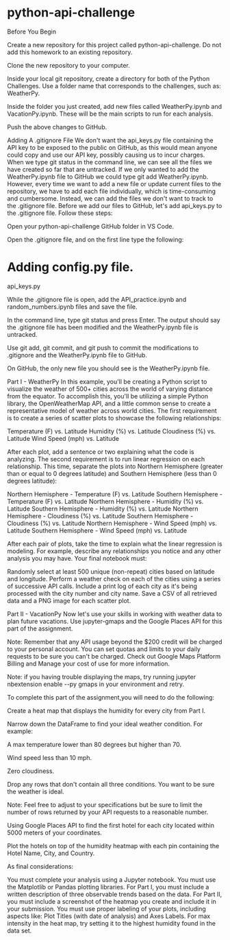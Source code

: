 # python-api-challenge

Before You Begin


Create a new repository for this project called python-api-challenge. Do not add this homework to an existing repository.


Clone the new repository to your computer.


Inside your local git repository, create a directory for both of the Python Challenges. Use a folder name that corresponds to the challenges, such as: WeatherPy.


Inside the folder you just created, add new files called WeatherPy.ipynb and VacationPy.ipynb. These will be the main scripts to run for each analysis.


Push the above changes to GitHub.



Adding A .gitignore File
We don't want the api_keys.py file containing the API key to be exposed to the public on GitHub, as this would mean anyone could copy and use our API key, possibly causing us to incur charges.
When we type git status in the command line, we can see all the files we have created so far that are untracked.
If we only wanted to add the WeatherPy.ipynb file to GitHub we could type git add WeatherPy.ipynb. However, every time we want to add a new file or update current files to the repository, we have to add each file individually, which is time-consuming and cumbersome. Instead, we can add the files we don't want to track to the .gitignore file.
Before we add our files to GitHub, let's add api_keys.py to the .gitignore file. Follow these steps:


Open your python-api-challenge GitHub folder in VS Code.


Open the .gitignore file, and on the first line type the following:


# Adding config.py file.
api_keys.py


While the .gitignore file is open, add the API_practice.ipynb and random_numbers.ipynb files and save the file.


In the command line, type git status and press Enter. The output should say the .gitignore file has been modified and the WeatherPy.ipynb file is untracked.


Use git add, git commit, and git push to commit the modifications to .gitignore and the WeatherPy.ipynb file to GitHub.


On GitHub, the only new file you should see is the WeatherPy.ipynb file.

Part I - WeatherPy
In this example, you'll be creating a Python script to visualize the weather of 500+ cities across the world of varying distance from the equator. To accomplish this, you'll be utilizing a simple Python library, the OpenWeatherMap API, and a little common sense to create a representative model of weather across world cities.
The first requirement is to create a series of scatter plots to showcase the following relationships:

Temperature (F) vs. Latitude
Humidity (%) vs. Latitude
Cloudiness (%) vs. Latitude
Wind Speed (mph) vs. Latitude

After each plot, add a sentence or two explaining what the code is analyzing.
The second requirement is to run linear regression on each relationship. This time, separate the plots into Northern Hemisphere (greater than or equal to 0 degrees latitude) and Southern Hemisphere (less than 0 degrees latitude):

Northern Hemisphere - Temperature (F) vs. Latitude
Southern Hemisphere - Temperature (F) vs. Latitude
Northern Hemisphere - Humidity (%) vs. Latitude
Southern Hemisphere - Humidity (%) vs. Latitude
Northern Hemisphere - Cloudiness (%) vs. Latitude
Southern Hemisphere - Cloudiness (%) vs. Latitude
Northern Hemisphere - Wind Speed (mph) vs. Latitude
Southern Hemisphere - Wind Speed (mph) vs. Latitude

After each pair of plots, take the time to explain what the linear regression is modeling. For example, describe any relationships you notice and any other analysis you may have.
Your final notebook must:

Randomly select at least 500 unique (non-repeat) cities based on latitude and longitude.
Perform a weather check on each of the cities using a series of successive API calls.
Include a print log of each city as it's being processed with the city number and city name.
Save a CSV of all retrieved data and a PNG image for each scatter plot.


Part II - VacationPy
Now let's use your skills in working with weather data to plan future vacations. Use jupyter-gmaps and the Google Places API for this part of the assignment.


Note: Remember that any API usage beyond the $200 credit will be charged to your personal account. You can set quotas and limits to your daily requests to be sure you can't be charged. Check out Google Maps Platform Billing and Manage your cost of use for more information.


Note: if you having trouble displaying the maps, try running jupyter nbextension enable --py gmaps in your environment and retry.


To complete this part of the assignment,you will need to do the following:


Create a heat map that displays the humidity for every city from Part I.

Narrow down the DataFrame to find your ideal weather condition. For example:


A max temperature lower than 80 degrees but higher than 70.


Wind speed less than 10 mph.


Zero cloudiness.


Drop any rows that don't contain all three conditions. You want to be sure the weather is ideal.


Note: Feel free to adjust to your specifications but be sure to limit the number of rows returned by your API requests to a reasonable number.




Using Google Places API to find the first hotel for each city located within 5000 meters of your coordinates.


Plot the hotels on top of the humidity heatmap with each pin containing the Hotel Name, City, and Country.

As final considerations:

You must complete your analysis using a Jupyter notebook.
You must use the Matplotlib or Pandas plotting libraries.
For Part I, you must include a written description of three observable trends based on the data.
For Part II, you must include a screenshot of the heatmap you create and include it in your submission.
You must use proper labeling of your plots, including aspects like: Plot Titles (with date of analysis) and Axes Labels.
For max intensity in the heat map, try setting it to the highest humidity found in the data set.